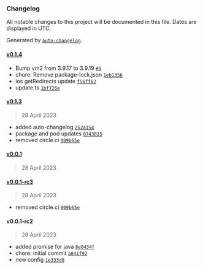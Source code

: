 ### Changelog

All notable changes to this project will be documented in this file. Dates are displayed in UTC.

Generated by [`auto-changelog`](https://github.com/CookPete/auto-changelog).

#### [v0.1.4](https://github.com/pagopa/io-react-native-login-utils/compare/v0.1.3...v0.1.4)

- Bump vm2 from 3.9.17 to 3.9.19 [`#3`](https://github.com/pagopa/io-react-native-login-utils/pull/3)
- chore: Remove package-lock.json [`1eb1356`](https://github.com/pagopa/io-react-native-login-utils/commit/1eb135640d481a554c7c660e5679c24db9aa6096)
- ios getRedirects update [`f56ff62`](https://github.com/pagopa/io-react-native-login-utils/commit/f56ff62bcccfc1890dcac79c2fa788e2da4b2151)
- update ts [`1bf726e`](https://github.com/pagopa/io-react-native-login-utils/commit/1bf726e50bceb62cfeee80a57251f3fe6139046c)

#### [v0.1.3](https://github.com/pagopa/io-react-native-login-utils/compare/v0.0.1...v0.1.3)

> 28 April 2023

- added auto-changelog [`252a154`](https://github.com/pagopa/io-react-native-login-utils/commit/252a1540aaf066a9cb10c057779e8b2b24383e25)
- package and pod updates [`0743815`](https://github.com/pagopa/io-react-native-login-utils/commit/0743815486562994f15acebdf99ee56b03d3452a)
- removed circle.ci [`009b65e`](https://github.com/pagopa/io-react-native-login-utils/commit/009b65eb127e8c9053f23f9ad6a46ec85035aa27)

#### [v0.0.1](https://github.com/pagopa/io-react-native-login-utils/compare/v0.0.1-rc3...v0.0.1)

> 28 April 2023

#### [v0.0.1-rc3](https://github.com/pagopa/io-react-native-login-utils/compare/v0.0.1-rc2...v0.0.1-rc3)

> 28 April 2023

- removed circle.ci [`009b65e`](https://github.com/pagopa/io-react-native-login-utils/commit/009b65eb127e8c9053f23f9ad6a46ec85035aa27)

#### v0.0.1-rc2

> 28 April 2023

- added promise for java [`8e0434f`](https://github.com/pagopa/io-react-native-login-utils/commit/8e0434f043ad9dccf95e63a3e5b27d7dbe279498)
- chore: initial commit [`a841f92`](https://github.com/pagopa/io-react-native-login-utils/commit/a841f923bb24c52c1c55811e993f01891dfcf3dd)
- new config [`1e333d0`](https://github.com/pagopa/io-react-native-login-utils/commit/1e333d081e3dd2c14a04fbf433af1124421d5536)
